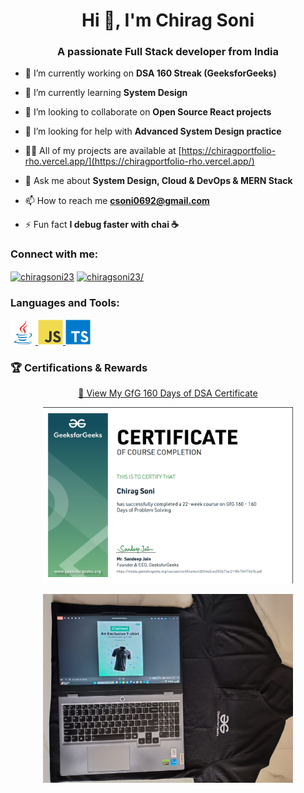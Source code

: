 <h1 align="center">Hi 👋, I'm Chirag Soni</h1>
<h3 align="center">A passionate Full Stack developer from India</h3>

- 🔭 I’m currently working on **DSA 160 Streak (GeeksforGeeks)**

- 🌱 I’m currently learning **System Design**

- 👯 I’m looking to collaborate on **Open Source React projects**

- 🤝 I’m looking for help with **Advanced System Design practice**

- 👨‍💻 All of my projects are available at [https://chiragportfolio-rho.vercel.app/](https://chiragportfolio-rho.vercel.app/)

- 💬 Ask me about **System Design, Cloud & DevOps & MERN Stack**

- 📫 How to reach me **csoni0692@gmail.com**

- ⚡ Fun fact **I debug faster with chai ☕**

<h3 align="left">Connect with me:</h3>
<p align="left">
<a href="https://twitter.com/chiragsoni23" target="blank"><img align="center" src="https://raw.githubusercontent.com/rahuldkjain/github-profile-readme-generator/master/src/images/icons/Social/twitter.svg" alt="chiragsoni23" height="30" width="40" /></a>
<a href="https://www.leetcode.com/chiragsoni23/" target="blank"><img align="center" src="https://raw.githubusercontent.com/rahuldkjain/github-profile-readme-generator/master/src/images/icons/Social/leet-code.svg" alt="chiragsoni23/" height="30" width="40" /></a>
</p>

<h3 align="left">Languages and Tools:</h3>
<p align="left"> 
<a href="https://www.java.com" target="_blank" rel="noreferrer"> 
  <img src="https://raw.githubusercontent.com/devicons/devicon/master/icons/java/java-original.svg" alt="java" width="40" height="40"/> 
</a> 
<a href="https://developer.mozilla.org/en-US/docs/Web/JavaScript" target="_blank" rel="noreferrer"> 
  <img src="https://raw.githubusercontent.com/devicons/devicon/master/icons/javascript/javascript-original.svg" alt="javascript" width="40" height="40"/> 
</a> 
<a href="https://www.typescriptlang.org/" target="_blank" rel="noreferrer"> 
  <img src="https://raw.githubusercontent.com/devicons/devicon/master/icons/typescript/typescript-original.svg" alt="typescript" width="40" height="40"/> 
</a> 
</p>

<h3 align="left">🏆 Certifications & Rewards</h3>
<p align="center">
  <a href="https://www.geeksforgeeks.org/certificate/c8334e2cec592b71ac2118475477667b?utm_source=socials&utm_medium=cc_link" target="_blank">
    📜 View My GfG 160 Days of DSA Certificate
  </a>
</p>

<p align="center">
  <img src="./assets/certificate.png" alt="GfG 160 Days Certificate" width="400"/>
</p>
<p align="center">
  <img src="./assets/gfg160-tshirt.png" alt="GfG 160 Days T-shirt Reward" width="400"/>
</p>
